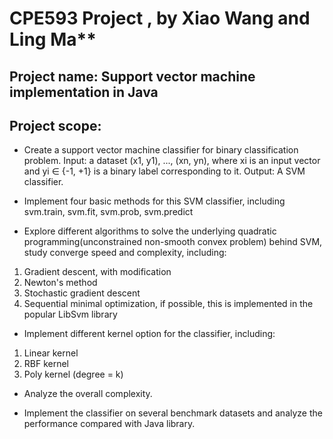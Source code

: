 # CPE593 Project , by Xiao Wang and Ling Ma**

## Project name: Support vector machine implementation in Java

## Project scope:

- Create a support vector machine classifier for binary classification problem. Input: a dataset (x1, y1), ..., (xn, yn), where xi is an input vector and yi ∈ {-1, +1} is a binary label corresponding to it. Output: A SVM classifier.

- Implement four basic methods for this SVM classifier, including svm.train, svm.fit, svm.prob, svm.predict

- Explore different algorithms to solve the underlying quadratic programming(unconstrained non-smooth convex problem) behind SVM, study converge speed and complexity, including:         
1) Gradient descent, with modification
2) Newton's method
3) Stochastic gradient descent
4) Sequential minimal optimization, if possible, this is implemented in the popular LibSvm library       

- Implement different kernel option for the classifier, including:      
1) Linear kernel
2) RBF kernel
3) Poly kernel (degree = k)      

- Analyze the overall complexity.

- Implement the classifier on several benchmark datasets and analyze the performance compared with Java library.
